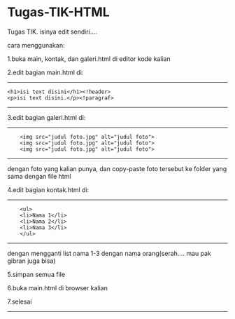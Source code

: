 # Tugas-TIK-HTML<href>
Tugas TIK. isinya edit sendiri....

cara menggunakan:

1.buka main, kontak, dan galeri.html di editor kode kalian

2.edit bagian main.html di:
_______________________________________________________________
    <h1>isi text disini</h1><!header>
    <p>isi text disini.</p><!paragraf>
_______________________________________________________________

3.edit bagian galeri.html di:
_______________________________________________________________
        <img src="judul foto.jpg" alt="judul foto">
        <img src="judul foto.jpg" alt="judul foto">
        <img src="judul foto.jpg" alt="judul foto">
_______________________________________________________________
  dengan foto yang kalian punya, dan copy-paste foto tersebut ke folder yang sama dengan file html
  
4.edit bagian kontak.html di:
_______________________________________________________________
        <ul>
        <li>Nama 1</li>
        <li>Nama 2</li>
        <li>Nama 3</li>
        </ul>
______________________________________________________

dengan mengganti list nama 1-3 dengan nama orang(serah.... mau pak gibran juga bisa)

5.simpan semua file

6.buka main.html di browser kalian

7.selesai
______________________________________________________________________________________
